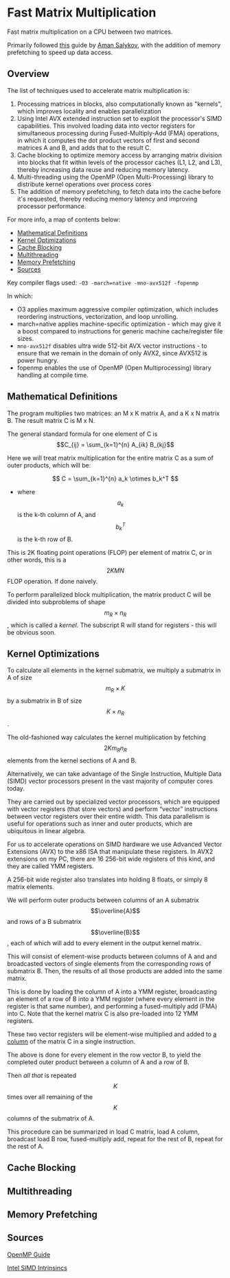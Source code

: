 # Fast Matrix Multiplication

Fast matrix multiplication on a CPU between two matrices.

Primarily followed [this](https://salykova.github.io/matmul-cpu) guide by [Aman Salykov](https://github.com/salykova), with the addition of memory prefetching to speed up data access.

## Overview

The list of techniques used to accelerate matrix multiplication is:

1. Processing matrices in blocks, also computationally known as "kernels", which improves locality and enables parallelization
2. Using Intel AVX extended instruction set to exploit the processor's SIMD capabilities. This involved loading data into vector registers for simultaneous processing during Fused-Multiply-Add (FMA) operations, in which it computes the dot product vectors of first and second matrices A and B, and adds that to the result C.
3. Cache blocking to optimize memory access by arranging matrix division into blocks that fit within levels of the processor caches (L1, L2, and L3), thereby increasing data reuse and reducing memory latency.
4. Multi-threading using the OpenMP (Open Multi-Processing) library to distribute kernel operations over process cores 
5. The addition of memory prefetching, to fetch data into the cache before it's requested, thereby reducing memory latency and improving processor performance.

For more info, a map of contents below:
- [Mathematical Definitions](#mathematical-definitions)
- [Kernel Optimizations](#kernel-optimizations)
- [Cache Blocking](#cache-blocking)
- [Multithreading](#multithreading)
- [Memory Prefetching](#memory-prefetching)
- [Sources](#sources)

Key compiler flags used: `-O3 -march=native -mno-avx512f -fopenmp`

In which:
 - O3 applies maximum aggressive compiler optimization, which includes reordering instructions, vectorization, and loop unrolling.
 - march=native applies machine-specific optimization - which may give it a boost compared to instructions for generic machine cache/register file sizes.
 - `mno-avx512f` disables ultra wide 512-bit AVX vector instructions - to ensure that we remain in the domain of only AVX2, since AVX512 is power hungry.
- fopenmp enables the use of OpenMP (Open Multiprocessing) library handling at compile time.

## Mathematical Definitions

The program multiplies two matrices: an M x K matrix A, and a K x N matrix B. The result matrix C is M x N. 

The general standard formula for one element of C is $$C_{ij} = \sum_{k=1}^{n} A_{ik} B_{kj}$$

Here we will treat matrix multiplication for the entire matrix C as a sum of outer products, which will be:

$$ C = \sum_{k=1}^{n} a_k \otimes b_k^T $$ 

- where $$a_k$$ is the k-th column of A, and $${b_k}^T$$ is the k-th row of B. 

This is 2K floating point operations (FLOP) per element of matrix C, or in other words, this is a $$2KMN$$ FLOP operation. If done naively.

To perform parallelized block multiplication, the matrix product C will be divided into subproblems of shape $$m_R \times n_R $$, which is called a *kernel*. The subscript R will stand for registers - this will be obvious soon.

## Kernel Optimizations

To calculate all elements in the kernel submatrix, we multiply a submatrix in A of size $$m_R \times K$$ by a submatrix in B of size $$K \times n_R$$. 

The old-fashioned way calculates the kernel multiplication by fetching $$2K{m_R}{n_R}$$ elements from the kernel sections of A and B. 

Alternatively, we can take advantage of the Single Instruction, Multiple Data (SIMD) vector processors present in the vast majority of computer cores today. 

They are carried out by specialized vector processors, which are equipped with vector registers (that store vectors) and perform “vector” instructions between vector registers over their entire width. This data parallelism is useful for operations such as inner and outer products, which are ubiquitous in linear algebra.

For us to accelerate operations on SIMD hardware we use Advanced Vector Extensions (AVX) to the x86 ISA that manipulate these registers. In AVX2 extensions on my PC, there are 16 256-bit wide registers of this kind, and they are called YMM registers.

A 256-bit wide register also translates into holding 8 floats, or simply 8 matrix elements. 

We will perform outer products between columns of an A submatrix $$\overline{A}$$ and rows of a B submatrix $$\overline{B}$$, each of which will add to every element in the output kernel matrix. 

This will consist of element-wise products between columns of A and and broadcasted vectors of single elements from the corresponding rows of submatrix B. Then, the results of all those products are added into the same matrix.

This is done by loading the column of A into a YMM register, broadcasting an element of a row of B into a YMM register (where every element in the register is that same number), and performing a fused-multiply add (FMA) into C. Note that the kernel matrix C is also pre-loaded into 12 YMM registers.

These two vector registers will be element-wise multiplied and added to <u>a column</u> of the matrix C in a single instruction.

The above is done for every element in the row vector B, to yield the completed outer product between a column of A and a row of B. 

Then *all that* is repeated $$K$$ times over all remaining of the $$K$$ columns of the submatrix of A.

This procedure can be summarized in load C matrix, load A column, broadcast load B row, fused-multiply add, repeat for the rest of B, repeat for the rest of A.

## Cache Blocking

## Multithreading

## Memory Prefetching

## Sources

[OpenMP Guide](https://www.openmp.org/wp-content/uploads/omp-hands-on-SC08.pdf)

[Intel SIMD Intrinsincs](https://www.intel.com/content/www/us/en/docs/intrinsics-guide/index.html)
